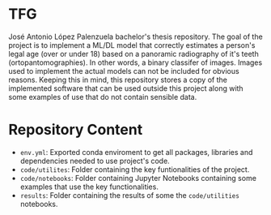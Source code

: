 # TFG
José Antonio López Palenzuela bachelor's thesis repository. The goal of the project is to implement a ML/DL model that correctly estimates a person's legal age (over or under 18) based on a panoramic radiography of it's teeth (ortopantomographies). In other words, a binary classifer of images. Images used to implement the actual models can not be included for obvious reasons. Keeping this in mind, this repository stores a copy of the implemented software that can be used outside this project along with some examples of use that do not contain sensible data.

# Repository Content
- `env.yml`: Exported conda enviroment to get all packages, libraries and dependencies needed to use project's code.
- `code/utilites`: Folder containing the key funtionalities of the project.
- `code/notebooks`: Folder containing Jupyter Notebooks containing some examples that use the key functionalities.
- `results`: Folder containing the results of some the `code/utilities` notebooks.